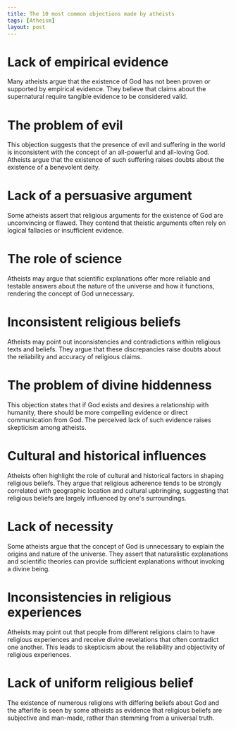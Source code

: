 ```yaml
---
title: The 10 most common objections made by atheists
tags: [Atheism]
layout: post
---
```


# Lack of empirical evidence

Many atheists argue that the existence of God has not been proven or supported by empirical evidence. They believe that claims about the supernatural require tangible evidence to be considered valid.

# The problem of evil

This objection suggests that the presence of evil and suffering in the world is inconsistent with the concept of an all-powerful and all-loving God. Atheists argue that the existence of such suffering raises doubts about the existence of a benevolent deity.

# Lack of a persuasive argument

Some atheists assert that religious arguments for the existence of God are unconvincing or flawed. They contend that theistic arguments often rely on logical fallacies or insufficient evidence.


# The role of science

Atheists may argue that scientific explanations offer more reliable and testable answers about the nature of the universe and how it functions, rendering the concept of God unnecessary.


# Inconsistent religious beliefs

Atheists may point out inconsistencies and contradictions within religious texts and beliefs. They argue that these discrepancies raise doubts about the reliability and accuracy of religious claims.

# The problem of divine hiddenness

This objection states that if God exists and desires a relationship with humanity, there should be more compelling evidence or direct communication from God. The perceived lack of such evidence raises skepticism among atheists.

# Cultural and historical influences

Atheists often highlight the role of cultural and historical factors in shaping religious beliefs. They argue that religious adherence tends to be strongly correlated with geographic location and cultural upbringing, suggesting that religious beliefs are largely influenced by one's surroundings.

# Lack of necessity

Some atheists argue that the concept of God is unnecessary to explain the origins and nature of the universe. They assert that naturalistic explanations and scientific theories can provide sufficient explanations without invoking a divine being.

# Inconsistencies in religious experiences

Atheists may point out that people from different religions claim to have religious experiences and receive divine revelations that often contradict one another. This leads to skepticism about the reliability and objectivity of religious experiences.


# Lack of uniform religious belief

The existence of numerous religions with differing beliefs about God and the afterlife is seen by some atheists as evidence that religious beliefs are subjective and man-made, rather than stemming from a universal truth.
